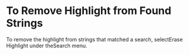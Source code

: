 # To Remove Highlight from Found Strings

To remove the highlight from strings that matched a search, selectErase
Highlight under theSearch menu.
